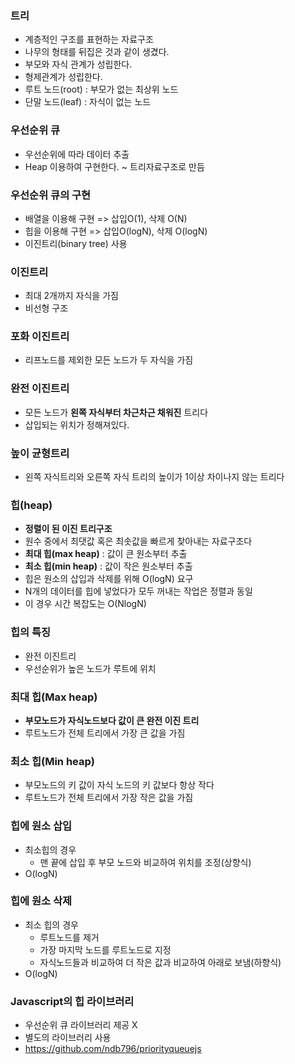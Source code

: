 ### 트리
- 계층적인 구조를 표현하는 자료구조
- 나무의 형태를 뒤집은 것과 같이 생겼다.
- 부모와 자식 관계가 성립한다.
- 형제관계가 성립한다.
- 루트 노드(root) : 부모가 없는 최상위 노드
- 단말 노드(leaf) : 자식이 없는 노드 

### 우선순위 큐
- 우선순위에 따라 데이터 추출
- Heap 이용하여 구현한다. ~ 트리자료구조로 만듬

### 우선순위 큐의 구현
- 배열을 이용해 구현 => 삽입O(1), 삭제 O(N)
- 힙을 이용해 구현 => 삽입O(logN), 삭제 O(logN)
- 이진트리(binary tree) 사용

### 이진트리
- 최대 2개까지 자식을 가짐 
- 비선형 구조

### 포화 이진트리
- 리프노드를 제외한 모든 노드가 두 자식을 가짐

### 완전 이진트리
- 모든 노드가 **왼쪽 자식부터 차근차근 채워진** 트리다
- 삽입되는 위치가 정해져있다.

### 높이 균형트리
- 왼쪽 자식트리와 오른쪽 자식 트리의 높이가 1이상 차이나지 않는 트리다

### 힙(heap)
- **정렬이 된 이진 트리구조**
- 원수 중에서 최댓값 혹은 최솟값을 빠르게 찾아내는 자료구조다
- **최대 힙(max heap)** : 값이 큰 원소부터 추출
- **최소 힙(min heap)** : 값이 작은 원소부터 추출
- 힙은 원소의 삽입과 삭제를 위해 O(logN) 요구
- N개의 데이터를 힙에 넣었다가 모두 꺼내는 작업은 정렬과 동일
- 이 경우 시간 복잡도는 O(NlogN)


### 힙의 특징
- 완전 이진트리
- 우선순위가 높은 노드가 루트에 위치

### 최대 힙(Max heap)
- **부모노드가 자식노드보다 값이 큰 완전 이진 트리**
- 루트노드가 전체 트리에서 가장 큰 값을 가짐

### 최소 힙(Min heap)
- 부모노드의 키 값이 자식 노드의 키 값보다 항상 작다
- 루트노드가 전체 트리에서 가장 작은 값을 가짐

### 힙에 원소 삽입
- 최소힙의 경우
  - 맨 끝에 삽입 후 부모 노드와 비교하여 위치를 조정(상향식)
- O(logN)

### 힙에 원소 삭제
- 최소 힙의 경우
  - 루트노드를 제거
  - 가장 마지막 노드를 루트노드로 지정
  - 자식노드들과 비교하여 더 작은 값과 비교하여 아래로 보냄(하향식)
- O(logN)

### Javascript의 힙 라이브러리
- 우선순위 큐 라이브러리 제공 X
- 별도의 라이브러리 사용 
- https://github.com/ndb796/priorityqueuejs